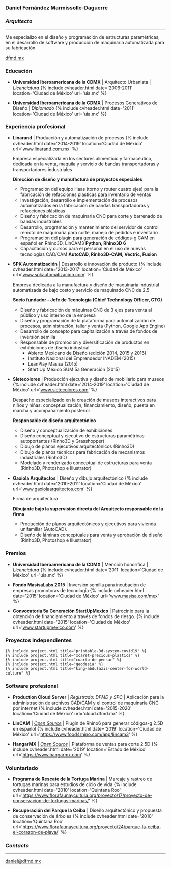 ### Daniel Fernández Marmissolle-Daguerre
### *Arquitecto*

---

Me especializo en el diseño y programación de estructuras paramétricas, en el desarrollo de software y producción de maquinaria automatizada para su fabricación.

<i class="fas fa-link"></i> [dfmd.mx](https://www.dfmd.mx/)

### <i class="fas fa-user-graduate"></i> Educación

  - <i class="fas fa-city"></i>
  **Universidad Iberoamericana de la CDMX** | Arquitecto Urbanista | *Licenciatura*
  {% include cvheader.html date='2006-2011' location='Ciudad de México' url='uia.mx' %}

  - <i class="fas fa-square-root-alt"></i>
  **Universidad Iberoamericana de la CDMX** | Procesos Generativos de Diseño | *Diplomado*
  {% include cvheader.html date='2011' location='Ciudad de México' url='uia.mx' %}

### <i class="fab fa-black-tie"></i> Experiencia profesional

  - <i class="fas fa-industry"></i>
    **Linarand** | Producción y automatización de procesos
    {% include cvheader.html date='2014-2019' location='Ciudad de México' url='www.linarand.com.mx' %}

    Empresa especializada en los sectores alimenticio y farmacéutico, dedicada en la venta, maquila y servicio de bandas transportadoras y transportadores industriales

    **Dirección de diseño y manufactura de proyectos especiales**

    - Programación del equipo Haas (torno y router cuatro ejes) para la fabricación de refacciones plásticas para inventario de ventas
    - Investigación, desarrollo e implementación de procesos automatizados en la fabricación de bandas transportadoras y refacciones plásticas
    - Diseño y fabricación de maquinaria CNC para corte y barrenado de bandas industriales
    - Desarrollo, programación y mantenimiento del servidor de control remoto de maquinaria para corte, manejo de pedidos e inventario
    - Programación del plugin para generación de códigos-g CAM en español en Rhino3D, LinCAM3 <i class="fas fa-tag"></i> **Python, Rhino3D 6**
    - Capacitación y cursos para el personal en el uso de nuevas tecnologías CAD/CAM <i class="fas fa-tag"></i> **AutoCAD, Rinho3D-CAM, Vectric, Fusion**

  - <i class="fas fa-microchip"></i>
    **SPK Automatización** | Desarrollo e innovación de producto
    {% include cvheader.html date='2013-2017' location='Ciudad de México' url='www.spkautomatizacion.com' %}

    Empresa dedicada a la manufactura y diseño de maquinaria industrial automatizada de bajo costo y servicio de maquinado CNC de 2.5

    **Socio fundador - Jefe de Tecnología (Chief Technology Officer, CTO)**

    - Diseño y fabricación de máquinas CNC de 3 ejes para venta al público y uso interno de la empresa
    - Diseño y programación de la plataforma para automatización de procesos, administración, taller y venta (Python, Google App Engine)
    - Desarrollo de concepto para capitalización a través de fondos de inversión semilla
    - Responsable de promoción y diversificación de productos en exhibiciones de diseño industrial
      - Abierto Mexicano de Diseño (edición 2014, 2015 y 2016)
      - Instituto Nacional del Emprendedor INADEM (2015)
      - LeanPlay Masisa (2015)
      - Start Up México SUM 5a Generación (2015)

  - <i class="fas fa-child"></i>
    **Sietecolores** | Producción ejecutiva y diseño de mobiliario para museos
    {% include cvheader.html date='2014-2019' location='Ciudad de México' url='www.sietecolores.com' %}

    Despacho especializado en la creación de museos interactivos para niños y niñas: conceptualización, financiamiento, diseño, puesta en marcha y acompañamiento posterior

    **Responsable de diseño arquitectónico**

      - Diseño y conceptualización de exhibiciones
      - Diseño conceptual y ejecutivo de estructuras paramétricas autoportantes (Rinho3D y Grasshopper)
      - Dibujo de planos ejecutivos arquitectónicos (Rinho3D)
      - Dibujo de planos técnicos para fabricación de mecanismos industriales (Rinho3D)
      - Modelado y renderizado conceptual de estructuras para venta (Rinho3D, Photoshop e Illustrator)

  - <i class="fas fa-laptop-house"></i>
    **Gaxiola Arquitectos** | Diseño y dibujo arquitectónico
    {% include cvheader.html date='2010-2011' location='Ciudad de México' url='www.gaxiolaarquitectos.com' %}

    Firma de arquitectura

    **Dibujante bajo la supervision directa del Arquitecto responsable de la firma**

      - Producción de planos arquitectónicos y ejecutivos para vivienda unifamiliar (AutoCAD).
      - Diseño de láminas conceptuales para venta y aprobación de diseño (Rinho3D, Photoshop e Illustrator)

### <i class="fas fa-check"></i> Premios

  - **Universidad Iberoamericana de la CDMX** | Mención honorífica | *Licenciatura*
    {% include cvheader.html date='2011' location='Ciudad de México' url='uia.mx' %}

  - **Fondo MasisaLabs 2015** | Inversión semilla para incubación de empresas promotoras de tecnología
    {% include cvheader.html date='2015' location='Ciudad de México' url='www.masisa.com/mex' %}

  - **Convocatoria 5a Generación StartUpMexico** | Patrocinio para la obtención de financiamiento a través de fondos de riesgo.
    {% include cvheader.html date='2015' location='Ciudad de México' url='www.startupmexico.com' %}

### <i class="fas fa-draw-polygon"></i> Proyectos independientes

    {% include project.html title="printable-3d-system-covid19" %}
    {% include project.html title="xcaret-precious-plastics" %}
    {% include project.html title="cuarto-de-pensar" %}
    {% include project.html title="geodesia" %}
    {% include project.html title="king-abdulaziz-center-for-world-culture" %}


### <i class="fas fa-cloud"></i> Software profesional

  - **Production Cloud Server** | *Registrado: DFMD y SPC* | Aplicación para la administración de archivos CAD/CAM y el control de maquinaria CNC por internet
    {% include cvheader.html date='2015-2020' location='Ciudad de México' url='cloud.dfmd.mx' %}   

  - **LinCAM** | [*Open Source*](https://github.com/dfmdmx/Rhino_LinCAM3) | Plugin de Rhino6 para generar códigos-g 2.5D en español
    {% include cvheader.html date='2019' location='Ciudad de México' url='https://www.food4rhino.com/app/lincam3' %}

  - **HangarMX** | [*Open Source*](https://github.com/dfmdmx/dfmdmx.store.io) | Plataforma de ventas para corte 2.5D
    {% include cvheader.html date='2019' location='Estado de México' url='https://www.hangarmx.com' %}     

### <i class="fas fa-tree"></i> Voluntariado

  - **Programa de Rescate de la Tortuga Marina** | Marcaje y rastreo de tortugas marinas para estudios de ciclo de vida
    {% include cvheader.html date='2010' location='Quintana Roo' url='https://www.florafaunaycultura.org/proyecto/17/proyecto-de-conservacion-de-tortugas-marinas/' %}

  - **Recuperación del Parque la Ceiba** | Diseño arquitectónico y propuesta de conservación de árboles
    {% include cvheader.html date='2010' location='Quintana Roo' url='https://www.florafaunaycultura.org/proyecto/24/parque-la-ceiba-el-corazon-de-playa/' %}

### *Contacto*
---
daniel@dfmd.mx
